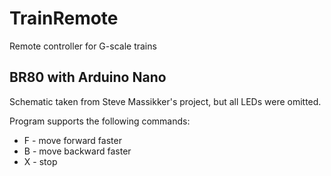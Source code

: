 # TrainRemote
Remote controller for G-scale trains

## BR80 with Arduino Nano

Schematic taken from Steve Massikker's project,
but all LEDs were omitted.

Program supports the following commands:
* F - move forward faster
* B - move backward faster
* X - stop
